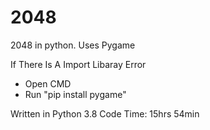 # 2048
2048 in python. Uses Pygame

If There Is A Import Libaray Error
  - Open CMD
  - Run "pip install pygame"
 
 Written in Python 3.8
 Code Time: 15hrs 54min
